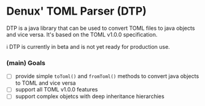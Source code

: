 # Denux' TOML Parser (DTP)

DTP is a java library that can be used to convert TOML files to java objects and vice versa. It's based on the 
TOML v1.0.0 specification.

:information_source: DTP is currently in beta and is not yet ready for production use.

### (main) Goals
- [ ] provide simple `toToml()` and `fromToml()` methods to convert java objects to TOML and vice versa
- [ ] support all TOML v1.0.0 features
- [ ] support complex objetcs with deep inheritance hierarchies
